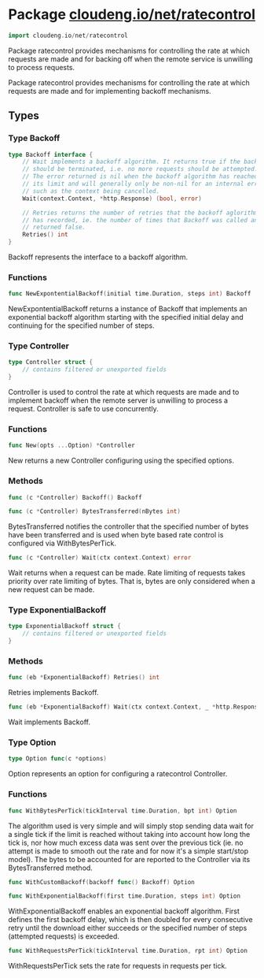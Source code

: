# Package [cloudeng.io/net/ratecontrol](https://pkg.go.dev/cloudeng.io/net/ratecontrol?tab=doc)

```go
import cloudeng.io/net/ratecontrol
```

Package ratecontrol provides mechanisms for controlling the rate at which
requests are made and for backing off when the remote service is unwilling
to process requests.

Package ratecontrol provides mechanisms for controlling the rate at which
requests are made and for implementing backoff mechanisms.

## Types
### Type Backoff
```go
type Backoff interface {
	// Wait implements a backoff algorithm. It returns true if the backoff
	// should be terminated, i.e. no more requests should be attempted.
	// The error returned is nil when the backoff algorithm has reached
	// its limit and will generally only be non-nil for an internal error
	// such as the context being cancelled.
	Wait(context.Context, *http.Response) (bool, error)

	// Retries returns the number of retries that the backoff aglorithm
	// has recorded, ie. the number of times that Backoff was called and
	// returned false.
	Retries() int
}
```
Backoff represents the interface to a backoff algorithm.

### Functions

```go
func NewExpontentialBackoff(initial time.Duration, steps int) Backoff
```
NewExpontentialBackoff returns a instance of Backoff that implements an
exponential backoff algorithm starting with the specified initial delay and
continuing for the specified number of steps.




### Type Controller
```go
type Controller struct {
	// contains filtered or unexported fields
}
```
Controller is used to control the rate at which requests are made and to
implement backoff when the remote server is unwilling to process a request.
Controller is safe to use concurrently.

### Functions

```go
func New(opts ...Option) *Controller
```
New returns a new Controller configuring using the specified options.



### Methods

```go
func (c *Controller) Backoff() Backoff
```


```go
func (c *Controller) BytesTransferred(nBytes int)
```
BytesTransferred notifies the controller that the specified number of bytes
have been transferred and is used when byte based rate control is configured
via WithBytesPerTick.


```go
func (c *Controller) Wait(ctx context.Context) error
```
Wait returns when a request can be made. Rate limiting of requests takes
priority over rate limiting of bytes. That is, bytes are only considered
when a new request can be made.




### Type ExponentialBackoff
```go
type ExponentialBackoff struct {
	// contains filtered or unexported fields
}
```

### Methods

```go
func (eb *ExponentialBackoff) Retries() int
```
Retries implements Backoff.


```go
func (eb *ExponentialBackoff) Wait(ctx context.Context, _ *http.Response) (bool, error)
```
Wait implements Backoff.




### Type Option
```go
type Option func(c *options)
```
Option represents an option for configuring a ratecontrol Controller.

### Functions

```go
func WithBytesPerTick(tickInterval time.Duration, bpt int) Option
```
The algorithm used is very simple and will simply stop sending data wait for
a single tick if the limit is reached without taking into account how long
the tick is, nor how much excess data was sent over the previous tick (ie.
no attempt is made to smooth out the rate and for now it's a simple
start/stop model). The bytes to be accounted for are reported to the
Controller via its BytesTransferred method.


```go
func WithCustomBackoff(backoff func() Backoff) Option
```


```go
func WithExponentialBackoff(first time.Duration, steps int) Option
```
WithExponentialBackoff enables an exponential backoff algorithm. First
defines the first backoff delay, which is then doubled for every consecutive
retry until the download either succeeds or the specified number of steps
(attempted requests) is exceeded.


```go
func WithRequestsPerTick(tickInterval time.Duration, rpt int) Option
```
WithRequestsPerTick sets the rate for requests in requests per tick.







